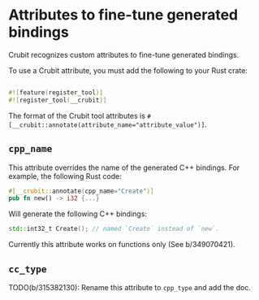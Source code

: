 # Attributes to fine-tune generated bindings

Crubit recognizes custom attributes to fine-tune generated bindings.

To use a Crubit attribute, you must add the following to your Rust crate:

```rust

#![feature(register_tool)]
#![register_tool(__crubit)]
```

The format of the Crubit tool attributes is `#[__crubit::annotate(attribute_name="attribute_value")]`.

## `cpp_name`

This attribute overrides the name of the generated C++ bindings. For
example, the following Rust code:

```rust
#[__crubit::annotate(cpp_name="Create")]
pub fn new() -> i32 {...}
```

Will generate the following C++ bindings:

```cpp
std::int32_t Create(); // named `Create` instead of `new`.
```

Currently this attribute works on functions only (See b/349070421).

## `cc_type`

TODO(b/315382130): Rename this attribute to `cpp_type` and add the doc.
